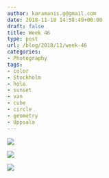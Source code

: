 ```yaml
---
author: karamanis.g@gmail.com
date: 2018-11-18 14:58:49+00:00
draft: false
title: Week 46
type: post
url: /blog/2018/11/week-46
categories:
- Photography
tags:
- color
- Stockholm
- hole
- sunset
- van
- cube
- circle
- geometry
- Uppsala
---
```




  
   ![](/images/2018-11-18-201811week-46/image-asset.jpeg)

  

  
   ![](/images/2018-11-18-201811week-46/image-asset.jpeg)

  

  
   ![](/images/2018-11-18-201811week-46/image-asset.jpeg)

  


